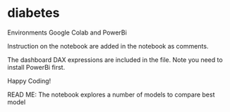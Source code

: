 # diabetes


 Environments Google Colab and PowerBi

 Instruction on the notebook are added in the notebook as comments. 

 The dashboard DAX expressions are included in the file. Note you need to install PowerBi first.

 Happy Coding!

READ ME:
The notebook explores a number of models to compare best model
